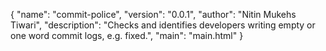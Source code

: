 {
  "name": "commit-police",
  "version": "0.0.1",
  "author": "Nitin Mukehs Tiwari",
  "description": "Checks and identifies developers writing empty or one word commit logs, e.g. fixed.",
  "main": "main.html"
}
